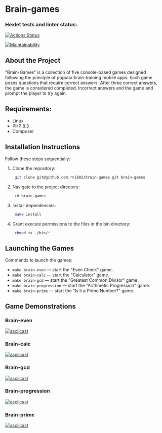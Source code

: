 # Brain-games

### Hexlet tests and linter status:
[![Actions Status](https://github.com/rnik82/php-project-45/actions/workflows/hexlet-check.yml/badge.svg)](https://github.com/rnik82/php-project-45/actions)

[![Maintainability](https://api.codeclimate.com/v1/badges/7bddc2c0d162ff0074a0/maintainability)](https://codeclimate.com/github/rnik82/php-project-45/maintainability)

## About the Project

"Brain-Games" is a collection of five console-based games designed following the principle of popular brain-training mobile apps. Each game poses questions that require correct answers. After three correct answers, the game is considered completed. Incorrect answers end the game and prompt the player to try again.

## Requirements:
- Linux
- PHP 8.3
- Composer


## Installation Instructions

Follow these steps sequentially:

1. Clone the repository:
   ```bash
    git clone git@github.com:rnik82/brain-games.git brain-games
    ```
   
2. Navigate to the project directory:
   ```bash
    cd brain-games
    ```
   
3. Install dependencies:
   ```bash
    make install
    ```
   
4. Grant execute permissions to the files in the bin directory:
   ```bash
    chmod +x ./bin/*
    ```

## Launching the Games

Commands to launch the games:

- `make brain-even` — start the "Even Check" game.
- `make brain-calc` — start the "Calculator" game.
- `make brain-gcd` — start the "Greatest Common Divisor" game.
- `make brain-progression` — start the "Arithmetic Progression" game.
- `make brain-prime` — start the "Is it a Prime Number?" game.

## Game Demonstrations

### Brain-even
[![asciicast](https://asciinema.org/a/666681.svg)](https://asciinema.org/a/666681)

### Brain-calc
[![asciicast](https://asciinema.org/a/666938.svg)](https://asciinema.org/a/666938)

### Brain-gcd
[![asciicast](https://asciinema.org/a/667041.svg)](https://asciinema.org/a/667041)

### Brain-progression
[![asciicast](https://asciinema.org/a/667133.svg)](https://asciinema.org/a/667133)

### Brain-prime
[![asciicast](https://asciinema.org/a/667149.svg)](https://asciinema.org/a/667149)
